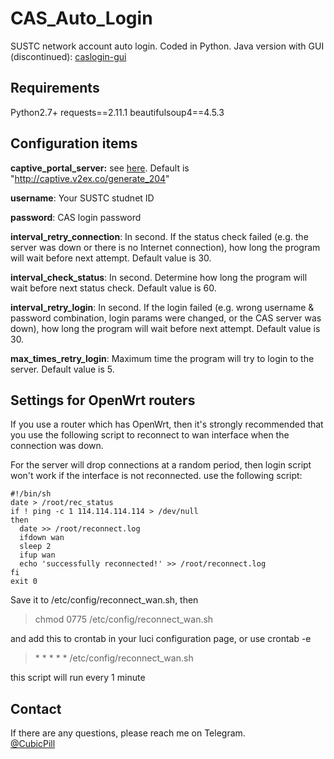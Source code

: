 # CAS_Auto_Login
SUSTC network account auto login. Coded in Python.
Java version with GUI (discontinued): [caslogin-gui](https://github.com/CubicPill/caslogin-gui)
## Requirements
Python2.7+
requests==2.11.1
beautifulsoup4==4.5.3

## Configuration items

**captive_portal_server:** see [here](https://www.noisyfox.cn/45.html). Default is "http://captive.v2ex.co/generate_204"

**username**: Your SUSTC studnet ID

**password**: CAS login password

**interval_retry_connection**: In second. If the status check failed (e.g. the server was down or there is no Internet connection), how long the program will wait before next attempt. Default value is 30.

**interval_check_status**:  In second. Determine how long the program will wait before next status check. Default value is 60.

**interval_retry_login**:  In second. If the login failed (e.g. wrong username & password combination, login params were changed, or the CAS server was down), how long the program will wait before next attempt. Default value is 30.

**max_times_retry_login**: Maximum time the program will try to login to the server. Default value is 5.

## Settings for OpenWrt routers
If you use a router which has OpenWrt, then it's strongly recommended that you use the following script to reconnect to wan interface when the connection was down.

For the server will drop connections at a random period, then login script won't work if the interface is not reconnected.
use the following script:

	#!/bin/sh
	date > /root/rec_status
	if ! ping -c 1 114.114.114.114 > /dev/null
	then
	  date >> /root/reconnect.log
	  ifdown wan
	  sleep 2
	  ifup wan
	  echo 'successfully reconnected!' >> /root/reconnect.log
	fi
	exit 0

Save it to /etc/config/reconnect_wan.sh, then

>chmod 0775 /etc/config/reconnect_wan.sh

and add this to crontab in your luci configuration page, or use crontab -e

>\* * * * * /etc/config/reconnect_wan.sh

this script will run every 1 minute

## Contact
If there are any questions, please reach me on Telegram.   
[@CubicPill](https://www.telegram.me/CubicPill)
